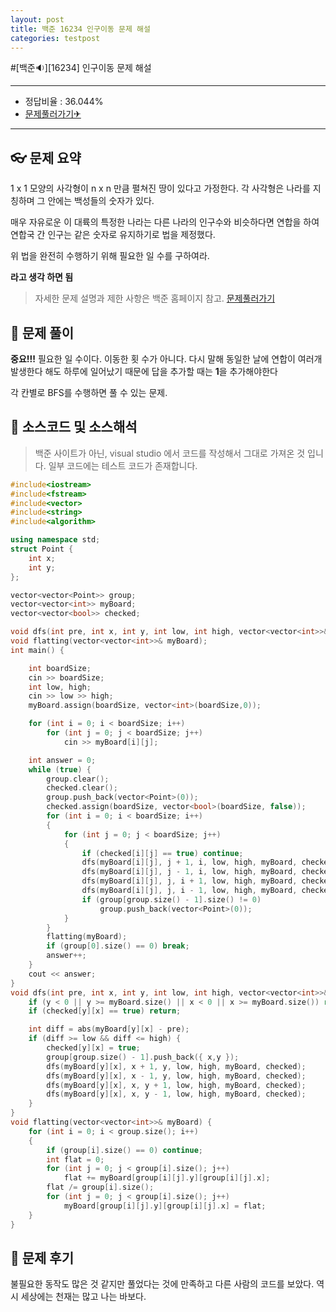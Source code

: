 ```yaml
---
layout: post
title: 백준 16234 인구이동 문제 해설
categories: testpost
---
```


#[백준🔉][16234] 인구이동 문제 해설

---

- 정답비율 : 36.044%
- [문제풀러가기✈](https://www.acmicpc.net/problem/16234)

---

## 👓 문제 요약

1 x 1 모양의 사각형이 n x n 만큼 펼쳐진 땅이 있다고 가정한다.
각 사각형은 나라를 지칭하며 그 안에는 백성들의 숫자가 있다.

매우 자유로운 이 대륙의 특정한 나라는 다른 나라의 인구수와 비슷하다면 연합을 하여 연합국 간 인구는 같은 숫자로 유지하기로 법을 제정했다.

위 법을 완전히 수행하기 위해 필요한 일 수를 구하여라.

**라고 생각 하면 됨**

> 자세한 문제 설명과 제한 사항은 백준 홈페이지 참고. [문제풀러가기](https://www.acmicpc.net/problem/16234)

## 🔑 문제 풀이

**중요!!!** 필요한 일 수이다. 이동한 횟 수가 아니다. 다시 말해 동일한 날에 연합이 여러개 발생한다 해도 하루에 일어났기 때문에 답을 추가할 때는 **1**을 추가해야한다

각 칸별로 BFS를 수행하면 풀 수 있는 문제.

## 🥽 소스코드 및 소스해석

> 백준 사이트가 아닌, visual studio 에서 코드를 작성해서 그대로 가져온 것 입니다. 일부 코드에는 테스트 코드가 존재합니다.

```cpp
#include<iostream>
#include<fstream>
#include<vector>
#include<string>
#include<algorithm>

using namespace std;
struct Point {
	int x;
	int y;
};

vector<vector<Point>> group;
vector<vector<int>> myBoard;
vector<vector<bool>> checked;

void dfs(int pre, int x, int y, int low, int high, vector<vector<int>>& myBoard, vector<vector<bool>> &checked);
void flatting(vector<vector<int>>& myBoard);
int main() {

	int boardSize;
	cin >> boardSize;
	int low, high;
	cin >> low >> high;
	myBoard.assign(boardSize, vector<int>(boardSize,0));

	for (int i = 0; i < boardSize; i++)
		for (int j = 0; j < boardSize; j++)
			cin >> myBoard[i][j];

	int answer = 0;
	while (true) {
		group.clear();
		checked.clear();
		group.push_back(vector<Point>(0));
		checked.assign(boardSize, vector<bool>(boardSize, false));
		for (int i = 0; i < boardSize; i++)
		{
			for (int j = 0; j < boardSize; j++)
			{
				if (checked[i][j] == true) continue;
				dfs(myBoard[i][j], j + 1, i, low, high, myBoard, checked);
				dfs(myBoard[i][j], j - 1, i, low, high, myBoard, checked);
				dfs(myBoard[i][j], j, i + 1, low, high, myBoard, checked);
				dfs(myBoard[i][j], j, i - 1, low, high, myBoard, checked);
				if (group[group.size() - 1].size() != 0)
					group.push_back(vector<Point>(0));
			}
		}
		flatting(myBoard);
		if (group[0].size() == 0) break;
		answer++;
	}
	cout << answer;
}
void dfs(int pre, int x, int y, int low, int high, vector<vector<int>>& myBoard, vector<vector<bool>> &checked) {
	if (y < 0 || y >= myBoard.size() || x < 0 || x >= myBoard.size()) return;
	if (checked[y][x] == true) return;

	int diff = abs(myBoard[y][x] - pre);
	if (diff >= low && diff <= high) {
		checked[y][x] = true;
		group[group.size() - 1].push_back({ x,y });
		dfs(myBoard[y][x], x + 1, y, low, high, myBoard, checked);
		dfs(myBoard[y][x], x - 1, y, low, high, myBoard, checked);
		dfs(myBoard[y][x], x, y + 1, low, high, myBoard, checked);
		dfs(myBoard[y][x], x, y - 1, low, high, myBoard, checked);
	}
}
void flatting(vector<vector<int>>& myBoard) {
	for (int i = 0; i < group.size(); i++)
	{
		if (group[i].size() == 0) continue;
		int flat = 0;
		for (int j = 0; j < group[i].size(); j++)
			flat += myBoard[group[i][j].y][group[i][j].x];
		flat /= group[i].size();
		for (int j = 0; j < group[i].size(); j++)
			myBoard[group[i][j].y][group[i][j].x] = flat;
	}
}
```

## 🔨 문제 후기

불필요한 동작도 많은 것 같지만 풀었다는 것에 만족하고 다른 사람의 코드를 보았다. 역시 세상에는 천재는 많고 나는 바보다.
